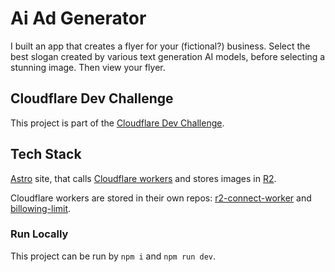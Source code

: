 # Ai Ad Generator

I built an app that creates a flyer for your (fictional?) business. Select the best slogan created by various text generation AI models, before selecting a stunning image. Then view your flyer. 

## Cloudflare Dev Challenge

This project is part of the [Cloudflare Dev Challenge](https://dev.to/devteam/join-us-for-the-cloudflare-ai-challenge-3000-in-prizes-5f99). 


## Tech Stack

[Astro](https://astro.build/) site, that calls [Cloudflare workers](https://developers.cloudflare.com/workers/) and stores images in [R2](https://developers.cloudflare.com/r2/).

Cloudflare workers are stored in their own repos: [r2-connect-worker](https://github.com/StewSchrieff/r2-connect-worker) and [billowing-limit](https://github.com/StewSchrieff/worker-billowing-limit-574d).

### Run Locally
This project can be run by `npm i` and `npm run dev`.
